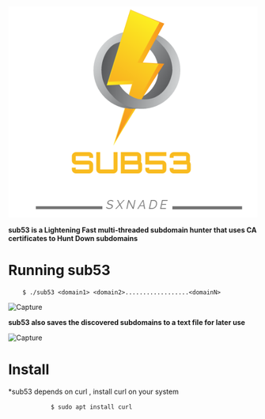 ![Capture](https://github.com/SxNade/sub53/blob/main/sub53.png)


**sub53 is a Lightening Fast multi-threaded subdomain hunter that uses  CA certificates to Hunt Down subdomains**


# Running sub53

        $ ./sub53 <domain1> <domain2>..................<domainN>

![Capture](https://github.com/SxNade/SxNade.github.io/blob/main/sub53.gif)
    
**sub53 also saves the discovered subdomains to a text file for later use**

![Capture](https://github.com/SxNade/SxNade.github.io/blob/main/sub53fl.gif)

# Install

*sub53 depends on curl , install curl on your system

                $ sudo apt install curl

